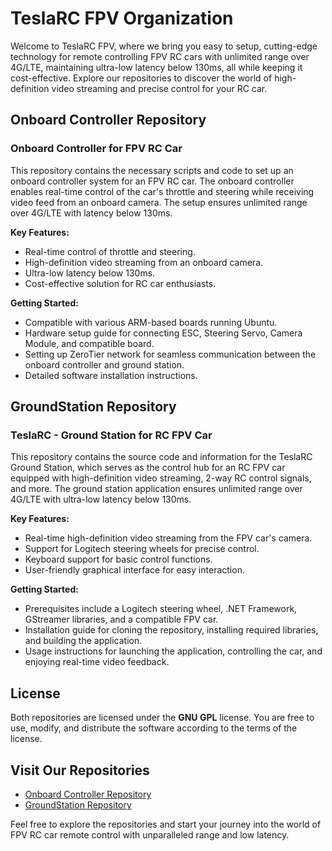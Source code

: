 # TeslaRC FPV Organization

Welcome to TeslaRC FPV, where we bring you easy to setup, cutting-edge technology for remote controlling FPV RC cars with unlimited range over 4G/LTE, maintaining ultra-low latency below 130ms, all while keeping it cost-effective. Explore our repositories to discover the world of high-definition video streaming and precise control for your RC car.

## Onboard Controller Repository

### Onboard Controller for FPV RC Car

This repository contains the necessary scripts and code to set up an onboard controller system for an FPV RC car. The onboard controller enables real-time control of the car's throttle and steering while receiving video feed from an onboard camera. The setup ensures unlimited range over 4G/LTE with latency below 130ms.

**Key Features:**
- Real-time control of throttle and steering.
- High-definition video streaming from an onboard camera.
- Ultra-low latency below 130ms.
- Cost-effective solution for RC car enthusiasts.

**Getting Started:**
- Compatible with various ARM-based boards running Ubuntu.
- Hardware setup guide for connecting ESC, Steering Servo, Camera Module, and compatible board.
- Setting up ZeroTier network for seamless communication between the onboard controller and ground station.
- Detailed software installation instructions.

## GroundStation Repository

### TeslaRC - Ground Station for RC FPV Car

This repository contains the source code and information for the TeslaRC Ground Station, which serves as the control hub for an RC FPV car equipped with high-definition video streaming, 2-way RC control signals, and more. The ground station application ensures unlimited range over 4G/LTE with ultra-low latency below 130ms.

**Key Features:**
- Real-time high-definition video streaming from the FPV car's camera.
- Support for Logitech steering wheels for precise control.
- Keyboard support for basic control functions.
- User-friendly graphical interface for easy interaction.

**Getting Started:**
- Prerequisites include a Logitech steering wheel, .NET Framework, GStreamer libraries, and a compatible FPV car.
- Installation guide for cloning the repository, installing required libraries, and building the application.
- Usage instructions for launching the application, controlling the car, and enjoying real-time video feedback.

## License

Both repositories are licensed under the **GNU GPL** license. You are free to use, modify, and distribute the software according to the terms of the license.

## Visit Our Repositories

- [Onboard Controller Repository](https://github.com/teslarc/Onboard-Controller)
- [GroundStation Repository](https://github.com/teslarc/GroundStation)

Feel free to explore the repositories and start your journey into the world of FPV RC car remote control with unparalleled range and low latency.

